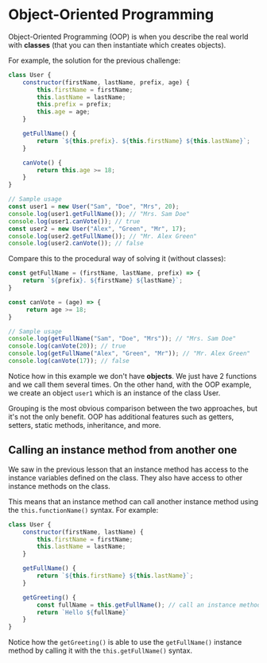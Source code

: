 # Object-Oriented Programming

Object-Oriented Programming (OOP) is when you describe the real world with **classes** (that you can then instantiate which creates objects).

For example, the solution for the previous challenge:

```javascript
class User {
    constructor(firstName, lastName, prefix, age) {
        this.firstName = firstName;
        this.lastName = lastName;
        this.prefix = prefix;
        this.age = age;
    }

    getFullName() {
        return `${this.prefix}. ${this.firstName} ${this.lastName}`;
    }

    canVote() {
        return this.age >= 18;
    }
}

// Sample usage
const user1 = new User("Sam", "Doe", "Mrs", 20);
console.log(user1.getFullName()); // "Mrs. Sam Doe"
console.log(user1.canVote()); // true
const user2 = new User("Alex", "Green", "Mr", 17);
console.log(user2.getFullName()); // "Mr. Alex Green"
console.log(user2.canVote()); // false
```

Compare this to the procedural way of solving it (without classes):

```javascript
const getFullName = (firstName, lastName, prefix) => {
    return `${prefix}. ${firstName} ${lastName}`;
}

const canVote = (age) => {
     return age >= 18;
}

// Sample usage
console.log(getFullName("Sam", "Doe", "Mrs")); // "Mrs. Sam Doe"
console.log(canVote(20)); // true
console.log(getFullName("Alex", "Green", "Mr")); // "Mr. Alex Green"
console.log(canVote(17)); // false
```

Notice how in this example we don't have **objects**. We just have 2 functions and we call them several times. On the other hand, with the OOP example, we create an object `user1` which is an instance of the class User.

Grouping is the most obvious comparison between the two approaches, but it's not the only benefit. OOP has additional features such as getters, setters, static methods, inheritance, and more.

## Calling an instance method from another one

We saw in the previous lesson that an instance method has access to the instance variables defined on the class. They also have access to other instance methods on the class.

This means that an instance method can call another instance method using the `this.functionName()` syntax. For example:

```javascript
class User {
    constructor(firstName, lastName) {
        this.firstName = firstName;
        this.lastName = lastName;
    }

    getFullName() {
        return `${this.firstName} ${this.lastName}`;
    }

    getGreeting() {
        const fullName = this.getFullName(); // call an instance method
        return `Hello ${fullName}`
    }
}
```

Notice how the `getGreeting()` is able to use the `getFullName()` instance method by calling it with the `this.getFullName()` syntax.
